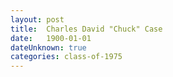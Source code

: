 ```yaml
---
layout: post
title:  Charles David "Chuck" Case
date:   1900-01-01
dateUnknown: true
categories: class-of-1975
---
```

